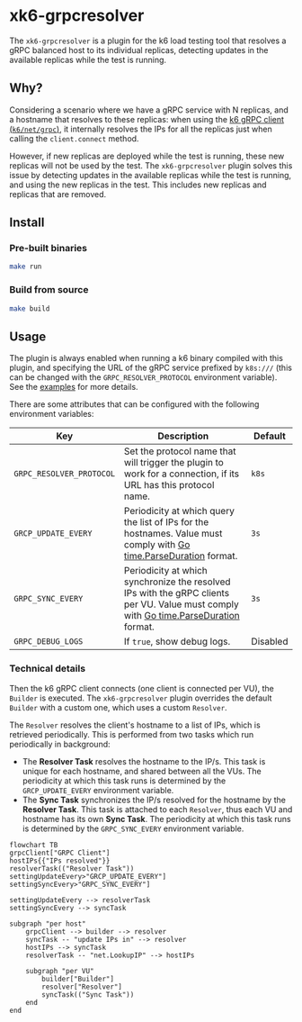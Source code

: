 # xk6-grpcresolver

The `xk6-grpcresolver` is a plugin for the k6 load testing tool that resolves a gRPC balanced host to its individual replicas, detecting updates in the available replicas while the test is running.

## Why?

Considering a scenario where we have a gRPC service with N replicas, and a hostname that resolves to these replicas: when using the [k6 gRPC client (`k6/net/grpc`)](https://grafana.com/docs/k6/latest/using-k6/protocols/grpc/), it internally resolves the IPs for all the replicas just when calling the `client.connect` method.

However, if new replicas are deployed while the test is running, these new replicas will not be used by the test. The `xk6-grpcresolver` plugin solves this issue by detecting updates in the available replicas while the test is running, and using the new replicas in the test. This includes new replicas and replicas that are removed.

## Install

### Pre-built binaries

```bash
make run
```

### Build from source

```bash
make build
```

## Usage

The plugin is always enabled when running a k6 binary compiled with this plugin, and specifying the URL of the gRPC service prefixed by `k8s:///` (this can be changed with the `GRPC_RESOLVER_PROTOCOL` environment variable). See the [examples](examples) for more details.

There are some attributes that can be configured with the following environment variables:

| Key                      | Description                                                                                                                                                                   | Default  |
|--------------------------|-------------------------------------------------------------------------------------------------------------------------------------------------------------------------------|----------|
| `GRPC_RESOLVER_PROTOCOL` | Set the protocol name that will trigger the plugin to work for a connection, if its URL has this protocol name.                                                               | `k8s`    |
| `GRCP_UPDATE_EVERY`      | Periodicity at which query the list of IPs for the hostnames. Value must comply with [Go time.ParseDuration](https://pkg.go.dev/time#ParseDuration) format.                   | `3s`     |
| `GRPC_SYNC_EVERY`        | Periodicity at which synchronize the resolved IPs with the gRPC clients per VU. Value must comply with [Go time.ParseDuration](https://pkg.go.dev/time#ParseDuration) format. | `3s`     |
| `GRPC_DEBUG_LOGS`        | If `true`, show debug logs.                                                                                                                                                   | Disabled |

### Technical details

Then the k6 gRPC client connects (one client is connected per VU), the `Builder` is executed. The `xk6-grpcresolver` plugin overrides the default `Builder` with a custom one, which uses a custom `Resolver`.

The `Resolver` resolves the client's hostname to a list of IPs, which is retrieved periodically. This is performed from two tasks which run periodically in background:

- The **Resolver Task** resolves the hostname to the IP/s. This task is unique for each hostname, and shared between all the VUs. The periodicity at which this task runs is determined by the `GRCP_UPDATE_EVERY` environment variable.
- The **Sync Task** synchronizes the IP/s resolved for the hostname by the **Resolver Task**. This task is attached to each `Resolver`, thus each VU and hostname has its own **Sync Task**. The periodicity at which this task runs is determined by the `GRPC_SYNC_EVERY` environment variable.

```mermaid
flowchart TB
grpcClient["GRPC Client"]
hostIPs{{"IPs resolved"}}
resolverTask(("Resolver Task"))
settingUpdateEvery>"GRCP_UPDATE_EVERY"]
settingSyncEvery>"GRPC_SYNC_EVERY"]

settingUpdateEvery --> resolverTask
settingSyncEvery --> syncTask

subgraph "per host"
    grpcClient --> builder --> resolver
    syncTask -- "update IPs in" --> resolver
    hostIPs --> syncTask
    resolverTask -- "net.LookupIP" --> hostIPs

    subgraph "per VU"
        builder["Builder"]
        resolver["Resolver"]
        syncTask(("Sync Task"))
    end
end
```
